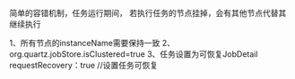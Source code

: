 简单的容错机制，任务运行期间， 若执行任务的节点挂掉，会有其他节点代替其继续执行

1、所有节点的instanceName需要保持一致
2、org.quartz.jobStore.isClustered=true
3、任务设置为可恢复JobDetail requestRecovery：true //设置任务可恢复
